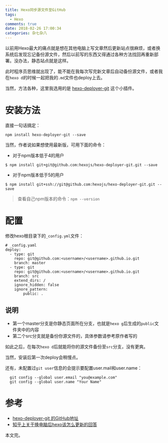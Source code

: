 ```yaml
---
title: Hexo同步源文件至GitHub
tags:
  - Hexo
comments: true
date: 2018-02-26 17:00:34
categories: 杂七杂八
---
```


以前用Hexo最大的痛点就是想在其他电脑上写文章然后更新站点很麻烦，或者换系统后发现忘记备份源文件，然后以前写的东西又得通过各种方法找回再重新部署。没办法，静态站点就是这样。

此时程序员思维就出现了，能不能在我每次写完新文章后自动备份源文件，或者我在`hexo d`的时候一起把我的`.md`文件也deploy上去。

当然，方法各种，这里我选用的是 [hexo-deployer-git](https://github.com/hexojs/hexo-deployer-git) 这个小插件。

<!--more-->

# 安装方法

直接一句话搞定：

```shell
npm install hexo-deployer-git --save
```

当然，作者说如果想使用最新版，可用下面的命令：

- 对于npm版本低于4的用户

```shell
$ npm install git+git@github.com:hexojs/hexo-deployer-git.git --save
```

- 对于npm版本低于5的用户

```shell
$ npm install git+ssh://git@github.com:hexojs/hexo-deployer-git.git --save
```

> 查看自己npm版本的命令：`npm --version`

# 配置

修改hexo根目录下的`_config.yml`文件：

```shell
# _config.yaml
deploy:
  - type: git
    repo: git@github.com:<username>/<username>.github.io.git
    branch: master
  - type: git
    repo: git@github.com:<username>/<username>.github.io.git
    branch: src
    extend_dirs: /
    ignore_hidden: false
    ignore_pattern:
        public: .
```

## 说明

- 第一个master分支是你静态页面所在分支，也就是`hexo g`后生成的`public`文件夹中的内容
- 第二个src分支就是备份你源文件的，具体参数请参考原作者写的




如此之后，在每次`hexo d`后就能将你的源文件备份至`src`分支，没有更爽。

当然，安装后第一次deploy会稍慢点。

还有，未配置过`git user`信息的会提示要配置user.mail和user.name：

```shell
  git config --global user.email "you@example.com"
  git config --global user.name "Your Name"
```



# 参考

-  [hexo-deployer-git 的GitHub地址](https://github.com/hexojs/hexo-deployer-git) 
-  [知乎上关于换电脑后hexo该怎么更新的回答](https://www.zhihu.com/question/21193762)



本文完。